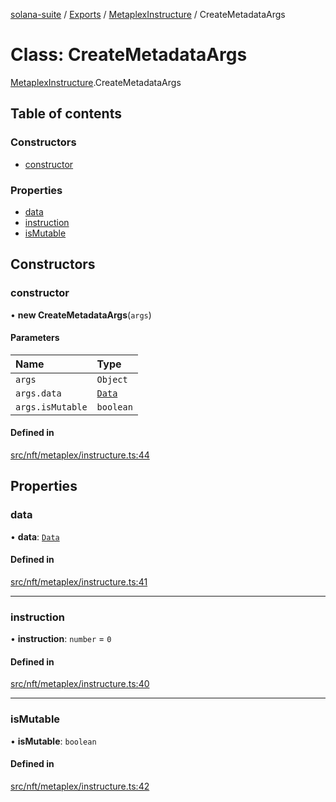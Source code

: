 [solana-suite](../README.md) / [Exports](../modules.md) / [MetaplexInstructure](../modules/MetaplexInstructure.md) / CreateMetadataArgs

# Class: CreateMetadataArgs

[MetaplexInstructure](../modules/MetaplexInstructure.md).CreateMetadataArgs

## Table of contents

### Constructors

- [constructor](MetaplexInstructure.CreateMetadataArgs.md#constructor)

### Properties

- [data](MetaplexInstructure.CreateMetadataArgs.md#data)
- [instruction](MetaplexInstructure.CreateMetadataArgs.md#instruction)
- [isMutable](MetaplexInstructure.CreateMetadataArgs.md#ismutable)

## Constructors

### constructor

• **new CreateMetadataArgs**(`args`)

#### Parameters

| Name | Type |
| :------ | :------ |
| `args` | `Object` |
| `args.data` | [`Data`](MetaplexInstructure.Data.md) |
| `args.isMutable` | `boolean` |

#### Defined in

[src/nft/metaplex/instructure.ts:44](https://github.com/fukaoi/solana-suite/blob/5119ed2/src/nft/metaplex/instructure.ts#L44)

## Properties

### data

• **data**: [`Data`](MetaplexInstructure.Data.md)

#### Defined in

[src/nft/metaplex/instructure.ts:41](https://github.com/fukaoi/solana-suite/blob/5119ed2/src/nft/metaplex/instructure.ts#L41)

___

### instruction

• **instruction**: `number` = `0`

#### Defined in

[src/nft/metaplex/instructure.ts:40](https://github.com/fukaoi/solana-suite/blob/5119ed2/src/nft/metaplex/instructure.ts#L40)

___

### isMutable

• **isMutable**: `boolean`

#### Defined in

[src/nft/metaplex/instructure.ts:42](https://github.com/fukaoi/solana-suite/blob/5119ed2/src/nft/metaplex/instructure.ts#L42)
